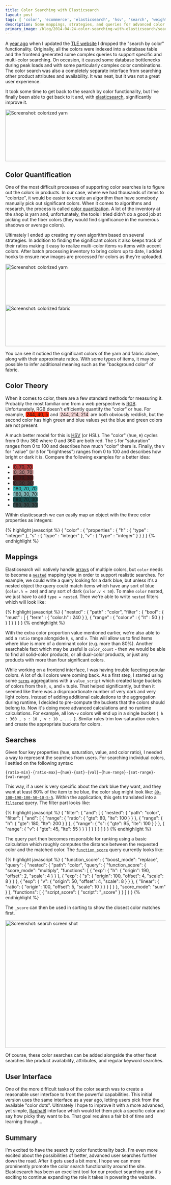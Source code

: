```yaml
---
title: Color Searching with Elasticsearch
layout: post
tags: [ 'color', 'ecommerce', 'elasticsearch', 'hsv', 'search', 'weighted' ]
description: Some mappings, strategies, and queries for advanced color searching with elasticsearch.
primary_image: /blog/2014-04-24-color-searching-with-elasticsearch/search0.png
---
```


A [year ago][1] when I updated the [TLE website][2] I dropped the "search by color" functionality. Originally, all the
colors were indexed into a database table and the frontend generated some complex queries to support specific and
multi-color searching. On occasion, it caused some database bottlenecks during peak loads and with some particularly
complex color combinations. The color search was also a completely separate interface from searching other product
attributes and availability. It was neat, but it was not a great user experience.

It took some time to get back to the search by color functionality, but I've finally been able to get back to it and,
with [elasticsearch][3], significantly improve it.

<a href="http://www.theloopyewe.com/shop/search/cd/0-100~75-90-50~18-12-12/g/59A9BAC5/"><img alt="Screenshot: colorized yarn" height="162" src="{{ site.asset_prefix }}/blog/2014-04-24-color-searching-with-elasticsearch/search0.png" width="628" /></a>


## Color Quantification

One of the most difficult processes of supporting color searches is to figure out the colors in products. In our case,
where we had thousands of items to "colorize", it would be easier to create an algorithm than have somebody manually
pick out significant colors. When it comes to algorithms and research, the process is called [color quantization][8].
A lot of the inventory at the shop is yarn and, unfortunately, the tools I tried didn't do a good job at picking out the
fiber colors (they would find significance in the numerous shadows or average colors).

Ultimately I ended up creating my own algorithm based on several strategies. In addition to finding the significant
colors it also keeps track of their ratios making it easy to realize multi-color items vs items with accent colors.
After batch processing inventory to bring colors up to date, I added hooks to ensure new images are processed for colors
as they're uploaded.

<a href="https://www.theloopyewe.com/shop/p/78C97118-Gobelin-A-moi-le-coco"><img alt="Screenshot: colorized yarn" height="129" src="{{ site.asset_prefix }}/blog/2014-04-24-color-searching-with-elasticsearch/colorizer-yarn.png" width="628" /></a>
<a href="https://www.theloopyewe.com/shop/p/86330BB1-DS23-Seafaring"><img alt="Screenshot: colorized fabric" height="129" src="{{ site.asset_prefix }}/blog/2014-04-24-color-searching-with-elasticsearch/colorizer-fabric.png" width="628" /></a>

You can see it noticed the significant colors of the yarn and fabric above, along with their approximate ratios. With
some types of items, it may be possible to infer additional meaning such as the "background color" of fabric.


## Color Theory

When it comes to color, there are a few standard methods for measuring it. Probably the most familiar one from a web
perspective is [RGB][6]. Unfortunately, RGB doesn't efficiently quantify the "color" or hue. For example,
<span style="background-color:#F42805;border-radius:4px;padding:0 3px;">244, 40, 5</span> and
<span style="background-color:#F4D6D6;border-radius:4px;padding:0 3px;">244, 214, 214</span>
are both obviously reddish, but the second color has high green and blue values yet the blue and green colors are not
present.

A much better model for this is [HSV][7] (or HSL). The "color" (hue, `H`) cycles from 0 thru 360 where 0 and 360 are
both red. The `S` for "saturation" ranges from 0 to 100 and describes how much "color" there is. Finally, the `V` for
"value" (or `B` for "brightness") ranges from 0 to 100 and describes how bright or dark it is. Compare the following
examples for a better idea:

 * <span style="background-color:#B23535;border-radius:4px;padding:0 3px;">0, 70, 70</span>
 * <span style="background-color:#B27C7C;border-radius:4px;padding:0 3px;">0, 30, 70</span>
 * <span style="background-color:#4C1616;border-radius:4px;padding:0 3px;">0, 70, 30</span>
 * <span style="background-color:#4C3535;border-radius:4px;padding:0 3px;">0, 30, 30</span>
 * <span style="background-color:#35B2B2;border-radius:4px;padding:0 3px;">180, 70, 70</span>
 * <span style="background-color:#7CB2B2;border-radius:4px;padding:0 3px;">180, 30, 70</span>
 * <span style="background-color:#164C4C;border-radius:4px;padding:0 3px;">180, 70, 30</span>
 * <span style="background-color:#354C4C;border-radius:4px;padding:0 3px;">180, 30, 30</span>

Within elasticsearch we can easily map an object with the three color properties as integers:

{% highlight javascript %}
{   "color" : {
        "properties" : {
            "h" : {
                "type" : "integer" },
            "s" : {
                "type" : "integer" },
            "v" : {
                "type" : "integer" } } } }
{% endhighlight %}


## Mappings

Elasticsearch will natively handle [arrays][5] of multiple colors, but `color` needs to become a [`nested`][4] mapping
type in order to support realistic searches. For example, we could write a query looking for a dark blue, but unless
it's a nested object the query could match items which have any sort of blue (`color.h = 240`) and any sort of dark
(`color.v < 50`). To make `color` nested, we just have to add `type = nested`. Then we're able to write `nested` filters
which will look like:

{% highlight javascript %}
{   "nested" : {
        "path" : "color",
        "filter" : {
            "bool" : {
                "must" : [
                    {
                       "term" : {
                            "color.h" : 240 } },
                    {
                        "range" : {
                            "color.v" : {
                                "lt" : 50 } } } ] } } } }
{% endhighlight %}

With the extra color proportion value mentioned earlier, we're also able to add a `ratio` range alongside `h`, `s`, and
`v`. This will allow us to find items where blue is more of a dominant color (e.g. more than 80%). Another searchable
fact which may be useful is `color_count` - then we would be able to find all solid-color products, or all dual-color
products, or just any products with more than four significant colors.

While working on a frontend interface, I was having trouble faceting popular colors. A lot of dull colors were coming
back. As a first step, I started using some [`terms`][9] aggregations with a `value_script` which created large buckets
of colors from the `h`, `s`, and `v` tuple. That helped significantly, but then it seemed like there was a
disproportionate number of very dark and very light colors. Instead of adding additional calculations to the aggregation
during runtime, I decided to pre-compute the buckets that the colors should belong to. Now it's doing more advanced
calculations and no runtime calculations. For example, all low-`v` colors will end up in a single bucket
`{ h : 360 , s : 10 , v : 10 , ... }`. Similar rules trim low-saturation colors and create the appropriate buckets for
colors.


## Searches

Given four key properties (hue, saturation, value, and color ratio), I needed a way to represent the searches from
users. For searching individual colors, I settled on the following syntax:

    {ratio-min}-{ratio-max}~{hue}-{sat}-{val}~{hue-range}-{sat-range}-{val-range}

This way, if a user is very specific about the dark blue they want, and they want at least 80% of the item to be blue,
the color slug might look like: [`80-100~190-100-50~10-5-5`][10]. Within the application, this gets translated into a
[`filtered`][11] query. The filter part looks like:

{% highlight javascript %}
{   "filter": {
        "and": [
            {   "nested": {
                    "path": "color",
                    "filter": {
                        "and": [
                            {   "range": {
                                    "ratio": {
                                        "gte": 80,
                                        "lte": 100 } } },
                            {   "range": {
                                    "h": {
                                        "gte": 180,
                                        "lte": 200 } } },
                            {   "range": {
                                    "s": {
                                        "gte": 95,
                                        "lte": 100 } } },
                            {   "range": {
                                    "v": {
                                        "gte": 45,
                                        "lte": 55 } } } ] } } } ] } }
{% endhighlight %}

The query part then becomes responsible for ranking using a basic calculation which roughly computes the distance
between the requested color and the matched color. The [`function_score`][13] query currently looks like:

{% highlight javascript %}
{   "function_score": {
        "boost_mode": "replace",
        "query": {
            "nested": {
                "path": "color",
                "query": {
                    "function_score": {
                        "score_mode": "multiply",
                        "functions": [
                            {   "exp": {
                                    "h": {
                                        "origin": 190,
                                        "offset": 2,
                                        "scale": 4 } } },
                            {   "exp": {
                                    "s": {
                                        "origin": 100,
                                        "offset": 4,
                                        "scale": 8 } } },
                            {   "exp": {
                                    "v": {
                                        "origin": 50,
                                        "offset": 4,
                                        "scale": 8 } } },
                            {   "linear": {
                                    "ratio": {
                                        "origin": 100,
                                        "offset": 5,
                                        "scale": 10 } } } ] } },
                "score_mode": "sum" } },
        "functions": [
            {   "script_score": {
                    "script": "_score" } } ] } }
{% endhighlight %}

The `_score` can then be used in sorting to show the closest color matches first.


<a href="http://www.theloopyewe.com/shop/search/cd/80-100~190-100-50~10-5-5/g/59A9BAC5/"><img alt="Screenshot: search screen shot" height="400" src="{{ site.asset_prefix }}/blog/2014-04-24-color-searching-with-elasticsearch/search1.png" width="628" /></a>

Of course, these color searches can be added alongside the other facet searches like product availability, attributes,
and regular keyword searches.


## User Interface

One of the more difficult tasks of the color search was to create a reasonable user interface to front the powerful
capabilities. This initial version uses the same interface as a year ago, letting users pick from the available "color
dots". Ultimately I hope to improve it with a more advanced, yet simple, [Raphaël][12] interface which would let them
pick a specific color and say how picky they want to be. That goal requires a fair bit of time and learning though...


## Summary

I'm excited to have the search by color functionality back. I'm even more excited about the possibilities of better,
advanced user searches further down the road. After it gets used a bit more, I hope we can more prominently promote the
color search functionality around the site. Elasticsearch has been an excellent tool for our product searching and it's
exciting to continue expanding the role it takes in powering the website.


 [1]: /blog/2013/04/27/new-website-for-the-loopy-ewe.html
 [2]: http://www.theloopyewe.com/
 [3]: http://www.elasticsearch.org/
 [4]: http://www.elasticsearch.org/guide/en/elasticsearch/reference/1.x/mapping-nested-type.html
 [5]: http://www.elasticsearch.org/guide/en/elasticsearch/reference/1.x/mapping-array-type.html
 [6]: http://en.wikipedia.org/wiki/RGB_color_model
 [7]: http://en.wikipedia.org/wiki/HSL_and_HSV
 [8]: http://en.wikipedia.org/wiki/Color_quantization
 [9]: http://www.elasticsearch.org/guide/en/elasticsearch/reference/1.x/search-aggregations-bucket-terms-aggregation.html
 [10]: http://www.theloopyewe.com/shop/search/cd/80-100~190-100-50~10-5-5/g/59A9BAC5/
 [11]: http://www.elasticsearch.org/guide/en/elasticsearch/reference/1.x/query-dsl-filtered-query.html#query-dsl-filtered-query
 [12]: http://raphaeljs.com/
 [13]: http://www.elasticsearch.org/guide/en/elasticsearch/reference/1.x/query-dsl-function-score-query.html
